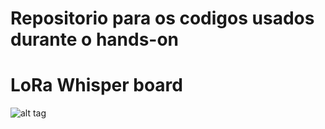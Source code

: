 # Repositorio para os codigos usados durante o hands-on



# LoRa Whisper board 


![alt tag](https://bitbucket.org/talk2/whisper-node-avr-lora/raw/master/Documentation/WhisperNode-LoRa_1.0v_Pinout-Top.png)

